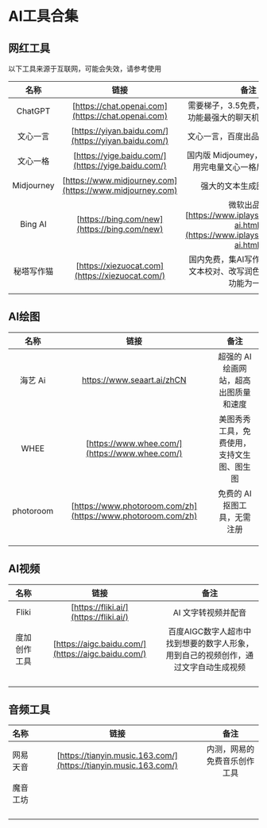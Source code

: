 # AI工具合集

## 网红工具

以下工具来源于互联网，可能会失效，请参考使用

|  **名称**  |                         **链接**                         |                           **备注**                           |
| :--------: | :------------------------------------------------------: | :----------------------------------------------------------: |
|  ChatGPT   |    [https://chat.openai.com](https://chat.openai.com)    | 需要梯子，3.5免费，4需要付费。功能最强大的聊天机GPT-4器人。  |
|  文心一言  |   [https://yiyan.baidu.com/](https://yiyan.baidu.com/)   |                文心一言，百度出品，国内版 GPT                |
|  文心一格  |    [https://yige.baidu.com/](https://yige.baidu.com/)    |  国内版 Midjoumey，注册初免费，用完电量文心一格后需付费购买  |
| Midjourney | [https://www.midjourney.com](https://www.midjourney.com) |                   强大的文本生成图像的工具                   |
|  Bing AI   |       [https://bing.com/new](https://bing.com/new)       | 微软出品，[https://www.iplaysoft.com/bing-ai.html](https://www.iplaysoft.com/bing-ai.html) |
| 秘塔写作猫 |     [https://xiezuocat.com](https://xiezuocat.com/)      | 国内免费，集AI写作、多人协作、文本校对、改写润色、自动配图等功能为一体 |
|            |                                                          |                                                              |



## AI绘图

| **名称**  |                           **链接**                           |                  **备注**                  |
| :-------: | :----------------------------------------------------------: | :----------------------------------------: |
|  海艺 Ai  |                  https://www.seaart.ai/zhCN                  |   超强的 AI绘画网站，超高出图质量和速度    |
|   WHEE    |        [https://www.whee.com/](https://www.whee.com/)        | 美图秀秀工具，免费使用，支持文生图、图生图 |
| photoroom | [https://www.photoroom.com/zh](https://www.photoroom.com/zh) |        免费的 AI 抠图工具，无需注册        |
|           |                                                              |                                            |
|           |                                                              |                                            |
|           |                                                              |                                            |



## AI视频

|   **名称**   |                      **链接**                      |                           **备注**                           |
| :----------: | :------------------------------------------------: | :----------------------------------------------------------: |
|    Fliki     |       [https://fliki.ai/](https://fliki.ai/)       |                     AI 文字转视频并配音                      |
| 度加创作工具 | [https://aigc.baidu.com/](https://aigc.baidu.com/) | 百度AIGC数字人超市中找到想要的数字人形象，用到自己的视频创作，通过文字自动生成视频 |
|              |                                                    |                                                              |
|              |                                                    |                                                              |
|              |                                                    |                                                              |
|              |                                                    |                                                              |



## 音频工具

| **名称** |                           **链接**                           |           **备注**           |
| :------: | :----------------------------------------------------------: | :--------------------------: |
| 网易天音 | [https://tianyin.music.163.com/](https://tianyin.music.163.com/) | 内测，网易的免费音乐创作工具 |
| 魔音工坊 |                                                              |                              |
|          |                                                              |                              |
|          |                                                              |                              |
|          |                                                              |                              |
|          |                                                              |                              |

